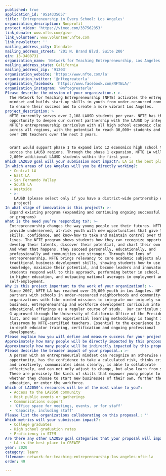 ```yaml
---
published: true
application_id: '9514335657'
title: 'Entrepreneurship in Every School: Los Angeles'
organization_description: Nonprofit
project_video: 'https://vimeo.com/337562053'
link_donate: www.nfte.com/give
link_volunteer: www.volunteer.nfte.com
link_newsletter: ''
mailing_address_city: Glendale
mailing_address_street: '201 N. Brand Blvd, Suite 200'
ein: 13-3408731
organization_name: 'Network for Teaching Entrepreneurship, Los Angeles (NFTE LA)'
mailing_address_state: California
mailing_address_zip: '91203'
organization_website: 'https://www.nfte.com/la'
organization_twitter: '@nftegreaterla'
organization_facebook: 'https://www.facebook.com/NFTELA/'
organization_instagram: '@nftegreaterla'
Please describe the mission of your organization.: >-
  The Network for Teaching Entrepreneurship (NFTE) activates the entrepreneurial
  mindset and builds start-up skills in youth from under-resourced communities
  to ensure their success and to create a more vibrant Los Angeles.
project_description: >
  NFTE currently serves over 2,108 LAUSD students per year. NFTE has the
  opportunity to deepen our current partnership with the LAUSD by integrating
  NFTE’s entrepreneurship curriculum with all high school economic classes
  across all regions, with the potential to reach 30,000+ students and work with
  over 200 teachers over the next 3 years.


  Grant would support phase 1 to expand into 12 economics high school teachers
  across the LAUSD regions. Through the phase 1 expansion, NFTE LA will reach
  2,000+ additional LAUSD students within the first year.
Which LA2050 goal will your submission most impact?: LA is the best place to LEARN
In which areas of Los Angeles will you be directly working?:
  - Central LA
  - East LA
  - San Fernando Valley
  - South LA
  - Westside
  - >-
    LAUSD (please select only if you have a district-wide partnership or
    project)
In what stage of innovation is this project?: >-
  Expand existing program (expanding and continuing ongoing successful projects
  or programs)
What is the need you’re responding to?: >-
  Entrepreneurship changes the way young people see their futures. NFTE aims to
  provide underserved, at-risk youth with new opportunities that give them
  skills, confidence, and know-how to take and maintain control over their
  lives. The NFTE program shows students how they can recognize opportunities,
  develop their talents, discover their potential, and chart their own course.
  And when that happens, they succeed personally, educationally, and
  professionally and communities are stronger. Through the lens of
  entrepreneurship, NFTE brings relevancy to core academic subjects alongside
  traditional business development skills, showing students how to use their
  knowledge, maximize their potential, and become leaders and innovators. NFTE
  students respond well to this approach, performing better in school, enrolling
  in higher education, and outpacing national averages in employment and
  self-employment.
Why is this project important to the work of your organization?: >-
  Since 2007, NFTE LA has reached over 20,000 youth in Los Angeles. NFTE
  partners with schools in under-resourced neighborhoods and community-based
  organizations with like-minded missions to integrate our uniquely suited small
  business, entrepreneurship and workforce development curriculum into their
  educational offerings as a regular course of study.  Our curriculum is
  G-approved through the University of California Office of the President A-G
  list, and our signature experiential learning methodology is taught in the
  classroom by NFTE-certified teachers. Essential to the experience is our
  in-depth educator training, certification and ongoing professional
  development.
Please explain how you will define and measure success for your project.: "Support will help NFTE implement its Entrepreneurship Pathway programs, thereby activating the students’ entrepreneurial mindset, resulting in the following: \n*\tIncreased student engagement, ownership, and motivation (career and college aspirations)\n*\tDevelopment of career-ready skills\n*\tStudents learn fundamentals of business startup\n*\tStudents develop an entrepreneurial mindset\n*\tStudents are prepared for business startup, workforce, or continued education\n*\tStudents demonstrate mastery of content through independently created business plans \n\nThrough this initiative, will track the following Key Performance Indicators (KPIs):\n*\tAt least 90% of NFTE students will develop a business idea and pitch, demonstrating basic knowledge of business development skills;\n*\tAt least 80% of NFTE students will participate in a pitch competition, demonstrating their entrepreneurial mindset skills;\n*\tNFTE students will demonstrate average growth of 8-10% when assessing their confidence in entrepreneurial ability and skills; and,\n*\tAt least 80% of students will participate in the Entrepreneurial Mindset assessment (using the Entrepreneurial Mindset Index).\n\nIn addition, NFTE students are now being prepared for an academic and industry-recognized credential, which they can earn by passing Certiport’s Entrepreneurship and Small Business (ESB) exam. The ESB certification has been recognized by the American Council on Education for lower division (100-200 level) college credit. \n"
Approximately how many people will be directly impacted by this proposal?: '12'
Approximately how many people will be indirectly impacted by this proposal?: '2000'
Please describe the broader impact of your proposal.: >-
  A person with an entrepreneurial mindset can recognize an otherwise overlooked
  opportunity, has the confidence to take a calculated risk, thinks critically
  and creatively, communicates ideas clearly, is able to collaborate
  effectively, and can not only adjust to change, but also learn from setbacks.
  These are precisely the kinds of skills that empower young people to succeed
  whether they choose to start new businesses of their own, further their
  education, or enter the workforce.
Which of LA2050’s resources will be of the most value to you?:
  - Access to the LA2050 community
  - Host public events or gatherings
  - Communications support
  - 'Office space for meetings, events, or for staff'
  - 'Capacity, including staff'
Please list the organizations collaborating on this proposal.: ''
Which metrics will your submission impact?:
  - College graduates
  - High school graduation rates
  - Proficiency in STEM
Are there any other LA2050 goal categories that your proposal will impact?:
  - LA is the best place to CREATE
year: 2020
category: learn
filename: network-for-teaching-entrepreneurship-los-angeles-nfte-la
order: 49

---
```

